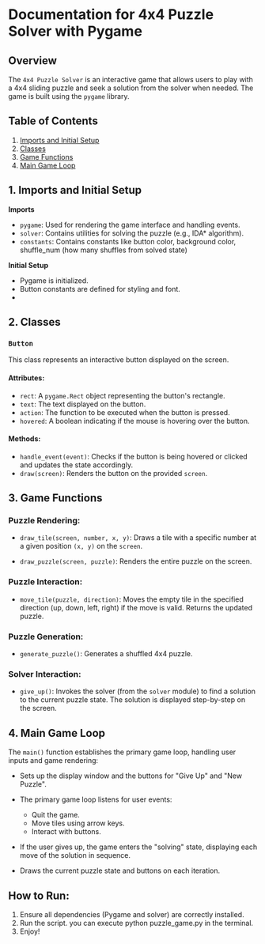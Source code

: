 # Documentation for 4x4 Puzzle Solver with Pygame

## Overview

The `4x4 Puzzle Solver` is an interactive game that allows users to play with a 4x4 sliding puzzle and seek a solution from the solver when needed. The game is built using the `pygame` library.

## Table of Contents
1. [Imports and Initial Setup](#imports-and-initial-setup)
2. [Classes](#classes)
3. [Game Functions](#game-functions)
4. [Main Game Loop](#main-game-loop)

## 1. Imports and Initial Setup

**Imports**
- `pygame`: Used for rendering the game interface and handling events.
- `solver`: Contains utilities for solving the puzzle (e.g., IDA* algorithm).
- `constants`: Contains constants like button color, background color, shuffle_num (how many shuffles from solved state)

**Initial Setup**
- Pygame is initialized.
- Button constants are defined for styling and font.
- 

## 2. Classes

### `Button`

This class represents an interactive button displayed on the screen.

#### Attributes:
- `rect`: A `pygame.Rect` object representing the button's rectangle.
- `text`: The text displayed on the button.
- `action`: The function to be executed when the button is pressed.
- `hovered`: A boolean indicating if the mouse is hovering over the button.

#### Methods:
- `handle_event(event)`: Checks if the button is being hovered or clicked and updates the state accordingly.
- `draw(screen)`: Renders the button on the provided `screen`.

## 3. Game Functions

### Puzzle Rendering:

- `draw_tile(screen, number, x, y)`: Draws a tile with a specific number at a given position `(x, y)` on the `screen`.
  
- `draw_puzzle(screen, puzzle)`: Renders the entire puzzle on the screen.

### Puzzle Interaction:

- `move_tile(puzzle, direction)`: Moves the empty tile in the specified direction (up, down, left, right) if the move is valid. Returns the updated puzzle.

### Puzzle Generation:

- `generate_puzzle()`: Generates a shuffled 4x4 puzzle.

### Solver Interaction:

- `give_up()`: Invokes the solver (from the `solver` module) to find a solution to the current puzzle state. The solution is displayed step-by-step on the screen.

## 4. Main Game Loop

The `main()` function establishes the primary game loop, handling user inputs and game rendering:

- Sets up the display window and the buttons for "Give Up" and "New Puzzle".
  
- The primary game loop listens for user events:
  - Quit the game.
  - Move tiles using arrow keys.
  - Interact with buttons.
  
- If the user gives up, the game enters the "solving" state, displaying each move of the solution in sequence.
  
- Draws the current puzzle state and buttons on each iteration.

## How to Run:
1. Ensure all dependencies (Pygame and solver) are correctly installed.
2. Run the script. you can execute python puzzle_game.py in the terminal.
3. Enjoy!